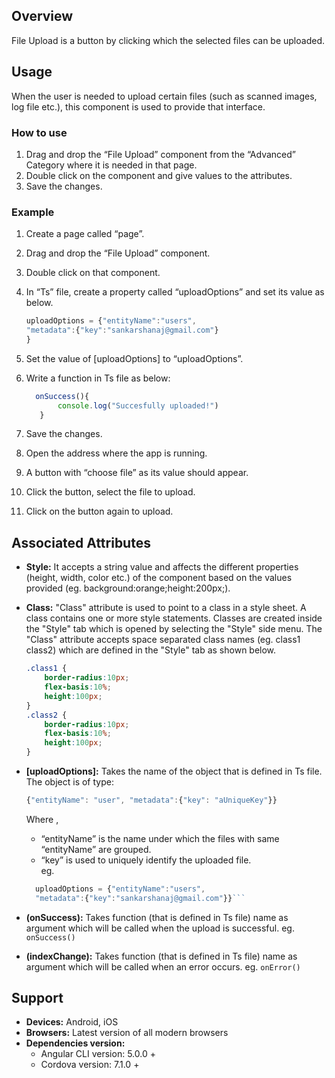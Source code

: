 ## Overview
File Upload is a button by clicking which the selected files can be uploaded.

## Usage
When the user is needed to upload certain files (such as  scanned images, log file etc.), this component is used to provide that interface.


### How to use

1. Drag and drop the “File Upload” component from the “Advanced” Category where it is needed in that page.
2. Double click on the component and give values to the attributes.
3. Save the changes.

### Example

1. Create a page called “page”.
2. Drag and drop the “File Upload” component.
3. Double click on that component.
4. In “Ts” file, create a property called “uploadOptions” and set its value as below.
    ```typescript
   uploadOptions = {"entityName":"users",
    "metadata":{"key":"sankarshanaj@gmail.com"}
    }
    ```
5. Set the value of [uploadOptions] to “uploadOptions”.
6. Write a function in Ts file as below:

    ```typescript
      onSuccess(){
           console.log("Succesfully uploaded!")
       }
    ```

7. Save the changes.
8. Open the address where the app is running.
9. A button with “choose file” as its value should appear.
10. Click the button, select the file to upload.
11. Click on the button again to upload.


## Associated Attributes
- **Style:** It accepts a string value and affects the different properties (height, width, color etc.) of the component based on the values provided (eg. background:orange;height:200px;).

- **Class:** "Class" attribute is used to point to a class in a style sheet. A class contains one or more style statements. Classes are created inside the "Style" tab which is opened by selecting the "Style" side menu. The "Class" attribute accepts space separated class names (eg. class1 class2) which are defined in the "Style" tab as shown below.
    ```css
    .class1 {
        border-radius:10px;
        flex-basis:10%;
        height:100px;
    }
    .class2 {
        border-radius:10px;
        flex-basis:10%;
        height:100px;
    }
    
    ```
- **[uploadOptions]:** Takes the name of the object that is defined in Ts file. The object is of type:
    ```ts
    {"entityName": "user", "metadata":{"key": "aUniqueKey"}}
    ```
    Where ,
    - “entityName” is the name under which the files with same “entityName” are grouped.
    - “key” is used to uniquely identify the uploaded file.  
eg.
    ```ts
      uploadOptions = {"entityName":"users",
      "metadata":{"key":"sankarshanaj@gmail.com"}}```

- **(onSuccess):** Takes function (that is defined in Ts file) name as argument which will be called when the upload is successful. eg. ```onSuccess()```
- **(indexChange):** Takes function (that is defined in Ts file) name as argument which will be called when an error occurs. eg. `onError()`

## Support
- **Devices:** Android, iOS
- **Browsers:**  Latest version of all modern browsers
- **Dependencies version:** 
    - Angular CLI version: 5.0.0 + 
    - Cordova version: 7.1.0 +
